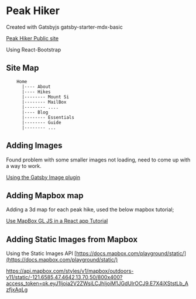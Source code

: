 # Peak Hiker

Created with Gatsbyjs gatsby-starter-mdx-basic

[Peak Hiker Public site](https://peakhiker.gatsbyjs.io/)

Using React-Bootstrap

## Site Map

        Home 
          |---- About
          |---- Hikes
          |-------- Mount Si
          |-------- MailBox
          |-------- ....
          |---- Blog
          |-------- Essentials
          |-------- Guide
          |-------- ...

## Adding Images

Found problem with some smaller images not loading, need to come up with a way to work.

[Using the Gatsby Image plugin](https://www.gatsbyjs.com/docs/how-to/images-and-media/using-gatsby-plugin-image)

## Adding Mapbox map

Adding a 3d map for each peak hike, used the below mapbox tutorial;

[Use MapBox GL JS in a React app Tutorial](https://docs.mapbox.com/help/tutorials/use-mapbox-gl-js-with-react/)


## Adding Static Images from Mapbox
Using the Static Images API [https://docs.mapbox.com/playground/static/](https://docs.mapbox.com/playground/static/)

https://api.mapbox.com/styles/v1/mapbox/outdoors-v11/static/-121.6585,47.4642,13,70,50/800x400?access_token=pk.eyJ1Ijoia2V2ZWsiLCJhIjoiM1JGdUlrOCJ9.E7X4iXStstLb_AzfjxAqLg